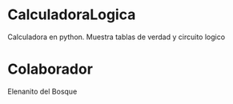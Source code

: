# CalculadoraLogica
Calculadora en python. Muestra tablas de verdad y circuito logico


# Colaborador
Elenanito del Bosque 